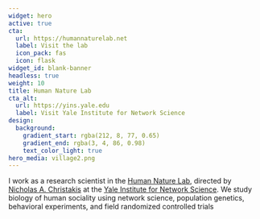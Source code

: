 ```yaml
---
widget: hero
active: true
cta:
  url: https://humannaturelab.net
  label: Visit the lab
  icon_pack: fas
  icon: flask
widget_id: blank-banner
headless: true
weight: 10
title: Human Nature Lab
cta_alt:
  url: https://yins.yale.edu
  label: Visit Yale Institute for Network Science
design:
  background:
    gradient_start: rgba(212, 8, 77, 0.65)
    gradient_end: rgba(3, 4, 86, 0.98)
    text_color_light: true
hero_media: village2.png
---
```

I work as a research scientist in the [Human Nature Lab](https://humannaturelab.net), directed by [Nicholas A. Christakis](https://nicholaschristakis.net) at the [Yale Institute for Network Science](https://yins.yale.edu). We study biology of human sociality using network science, population genetics, behavioral experiments, and field randomized controlled trials